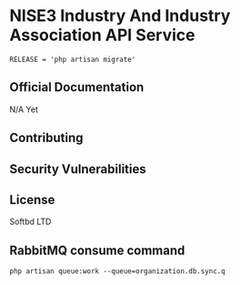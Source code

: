 # NISE3 Industry And Industry Association API Service

```shell
RELEASE = 'php artisan migrate'
```

## Official Documentation

N/A Yet

## Contributing


## Security Vulnerabilities



## License

Softbd LTD

## RabbitMQ consume command
```shell
php artisan queue:work --queue=organization.db.sync.q
```
